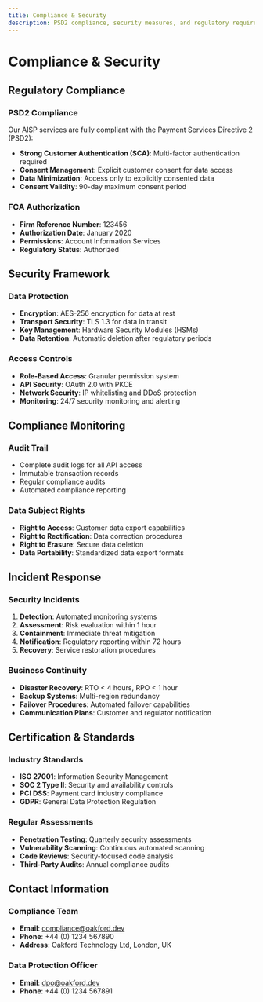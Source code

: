 ```yaml
---
title: Compliance & Security
description: PSD2 compliance, security measures, and regulatory requirements for AISP services
---
```


# Compliance & Security

## Regulatory Compliance

### PSD2 Compliance
Our AISP services are fully compliant with the Payment Services Directive 2 (PSD2):

- **Strong Customer Authentication (SCA)**: Multi-factor authentication required
- **Consent Management**: Explicit customer consent for data access
- **Data Minimization**: Access only to explicitly consented data
- **Consent Validity**: 90-day maximum consent period

### FCA Authorization
- **Firm Reference Number**: 123456
- **Authorization Date**: January 2020
- **Permissions**: Account Information Services
- **Regulatory Status**: Authorized

## Security Framework

### Data Protection
- **Encryption**: AES-256 encryption for data at rest
- **Transport Security**: TLS 1.3 for data in transit
- **Key Management**: Hardware Security Modules (HSMs)
- **Data Retention**: Automatic deletion after regulatory periods

### Access Controls
- **Role-Based Access**: Granular permission system
- **API Security**: OAuth 2.0 with PKCE
- **Network Security**: IP whitelisting and DDoS protection
- **Monitoring**: 24/7 security monitoring and alerting

## Compliance Monitoring

### Audit Trail
- Complete audit logs for all API access
- Immutable transaction records
- Regular compliance audits
- Automated compliance reporting

### Data Subject Rights
- **Right to Access**: Customer data export capabilities
- **Right to Rectification**: Data correction procedures
- **Right to Erasure**: Secure data deletion
- **Data Portability**: Standardized data export formats

## Incident Response

### Security Incidents
1. **Detection**: Automated monitoring systems
2. **Assessment**: Risk evaluation within 1 hour
3. **Containment**: Immediate threat mitigation
4. **Notification**: Regulatory reporting within 72 hours
5. **Recovery**: Service restoration procedures

### Business Continuity
- **Disaster Recovery**: RTO < 4 hours, RPO < 1 hour
- **Backup Systems**: Multi-region redundancy
- **Failover Procedures**: Automated failover capabilities
- **Communication Plans**: Customer and regulator notification

## Certification & Standards

### Industry Standards
- **ISO 27001**: Information Security Management
- **SOC 2 Type II**: Security and availability controls
- **PCI DSS**: Payment card industry compliance
- **GDPR**: General Data Protection Regulation

### Regular Assessments
- **Penetration Testing**: Quarterly security assessments
- **Vulnerability Scanning**: Continuous automated scanning
- **Code Reviews**: Security-focused code analysis
- **Third-Party Audits**: Annual compliance audits

## Contact Information

### Compliance Team
- **Email**: compliance@oakford.dev
- **Phone**: +44 (0) 1234 567890
- **Address**: Oakford Technology Ltd, London, UK

### Data Protection Officer
- **Email**: dpo@oakford.dev
- **Phone**: +44 (0) 1234 567891